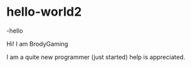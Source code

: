 # hello-world2
-hello

Hi! I am BrodyGaming

I am a quite new programmer (just started) help is appreciated.
